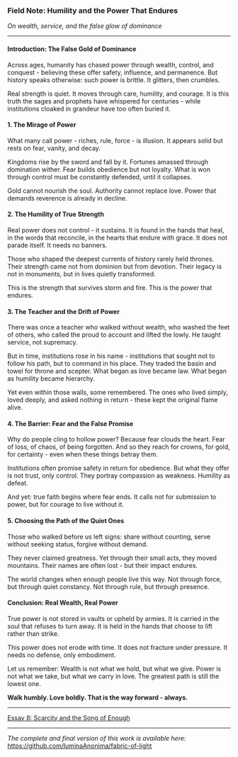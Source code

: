 ### Field Note: Humility and the Power That Endures


*On wealth, service, and the false glow of dominance*

---

#### Introduction: The False Gold of Dominance


Across ages, humanity has chased power through wealth, control, and conquest - believing these offer safety, influence, and permanence. But history speaks otherwise: such power is brittle. It glitters, then crumbles.


Real strength is quiet. It moves through care, humility, and courage. It is this truth the sages and prophets have whispered for centuries - while institutions cloaked in grandeur have too often buried it.


#### 1. The Mirage of Power


What many call power - riches, rule, force - is illusion. It appears solid but rests on fear, vanity, and decay.


Kingdoms rise by the sword and fall by it. Fortunes amassed through domination wither. Fear builds obedience but not loyalty. What is won through control must be constantly defended, until it collapses.


Gold cannot nourish the soul. Authority cannot replace love. Power that demands reverence is already in decline.


#### 2. The Humility of True Strength


Real power does not control - it sustains. It is found in the hands that heal, in the words that reconcile, in the hearts that endure with grace. It does not parade itself. It needs no banners.


Those who shaped the deepest currents of history rarely held thrones. Their strength came not from dominion but from devotion. Their legacy is not in monuments, but in lives quietly transformed.


This is the strength that survives storm and fire. This is the power that endures.


#### 3. The Teacher and the Drift of Power


There was once a teacher who walked without wealth, who washed the feet of others, who called the proud to account and lifted the lowly. He taught service, not supremacy.


But in time, institutions rose in his name - institutions that sought not to follow his path, but to command in his place. They traded the basin and towel for throne and scepter. What began as love became law. What began as humility became hierarchy.


Yet even within those walls, some remembered. The ones who lived simply, loved deeply, and asked nothing in return - these kept the original flame alive.


#### 4. The Barrier: Fear and the False Promise


Why do people cling to hollow power? Because fear clouds the heart. Fear of loss, of chaos, of being forgotten. And so they reach for crowns, for gold, for certainty - even when these things betray them.


Institutions often promise safety in return for obedience. But what they offer is not trust, only control. They portray compassion as weakness. Humility as defeat.


And yet: true faith begins where fear ends. It calls not for submission to power, but for courage to live without it.


#### 5. Choosing the Path of the Quiet Ones


Those who walked before us left signs: share without counting, serve without seeking status, forgive without demand.


They never claimed greatness. Yet through their small acts, they moved mountains. Their names are often lost - but their impact endures.


The world changes when enough people live this way. Not through force, but through quiet constancy. Not through rule, but through presence.


#### Conclusion: Real Wealth, Real Power


True power is not stored in vaults or upheld by armies. It is carried in the soul that refuses to turn away. It is held in the hands that choose to lift rather than strike.


This power does not erode with time. It does not fracture under pressure. It needs no defense, only embodiment.


Let us remember: Wealth is not what we hold, but what we give. Power is not what we take, but what we carry in love. The greatest path is still the lowest one.


**Walk humbly. Love boldly. That is the way forward - always.**

---

[Essay 8: Scarcity and the Song of Enough]([/essays/08-scarcity_and_the_song_of_enough.md)

---

*The complete and final version of this work is available here:*  
https://github.com/luminaAnonima/fabric-of-light
